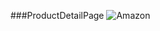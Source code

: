 ###ProductDetailPage
![Amazon](https://user-images.githubusercontent.com/42185028/92374801-e06ff280-f11d-11ea-8652-0b9988fab63b.PNG)
